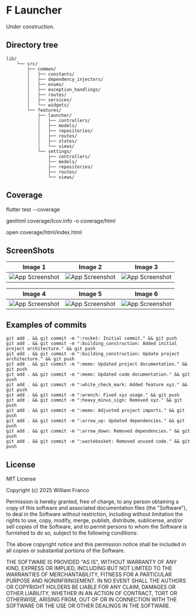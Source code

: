 # F Launcher

Under construction.


## Directory tree

```
lib/
    └── src/
        ├── common/
        │   ├── constants/
        │   ├── dependency_injectors/
        │   ├── enums/
        │   ├── exception_handlings/
        │   ├── routes/
        │   ├── services/
        │   └── widgets/
        └── features/
            ├── launcher/
            │   ├── controllers/
            │   ├── models/
            │   ├── repositories/
            │   ├── routes/
            │   ├── states/
            │   └── views/
            └── settings/
                ├── controllers/
                ├── models/
                ├── repositories/
                ├── routes/
                └── views/
```


## Coverage

flutter test --coverage

genhtml coverage/lcov.info -o coverage/html

open coverage/html/index.html


## ScreenShots

| Image 1 | Image 2 | Image 3 |
|----------|----------|----------|
| ![App Screenshot](assets/screenshots/screen-1.png) | ![App Screenshot](assets/screenshots/screen-2.png) | ![App Screenshot](assets/screenshots/screen-3.png) |

| Image 4 | Image 5 | Image 6 |
|----------|----------|----------|
| ![App Screenshot](assets/screenshots/screen-4.png) | ![App Screenshot](assets/screenshots/screen-5.png) | ![App Screenshot](assets/screenshots/screen-6.png) |


## Examples of commits

```
git add . && git commit -m ":rocket: Initial commit." && git push
git add . && git commit -m ":building_construction: Added initial project architecture." && git push
git add . && git commit -m ":building_construction: Update project architecture." && git push
git add . && git commit -m ":memo: Updated project documentation." && git push
git add . && git commit -m ":memo: Updated code documentation." && git push
git add . && git commit -m ":white_check_mark: Added feature xyz." && git push
git add . && git commit -m ":wrench: Fixed xyz usage." && git push
git add . && git commit -m ":heavy_minus_sign: Removed xyz." && git push
git add . && git commit -m ":memo: Adjusted project imports." && git push
git add . && git commit -m ":arrow_up: Updated dependencies." && git push
git add . && git commit -m ":arrow_down: Removed dependencies." && git push
git add . && git commit -m ":wastebasket: Removed unused code." && git push
```


## License

MIT License

Copyright (c) 2025 William Franco

Permission is hereby granted, free of charge, to any person obtaining a copy
of this software and associated documentation files (the "Software"), to deal
in the Software without restriction, including without limitation the rights
to use, copy, modify, merge, publish, distribute, sublicense, and/or sell
copies of the Software, and to permit persons to whom the Software is
furnished to do so, subject to the following conditions:

The above copyright notice and this permission notice shall be included in all
copies or substantial portions of the Software.

THE SOFTWARE IS PROVIDED "AS IS", WITHOUT WARRANTY OF ANY KIND, EXPRESS OR
IMPLIED, INCLUDING BUT NOT LIMITED TO THE WARRANTIES OF MERCHANTABILITY,
FITNESS FOR A PARTICULAR PURPOSE AND NONINFRINGEMENT. IN NO EVENT SHALL THE
AUTHORS OR COPYRIGHT HOLDERS BE LIABLE FOR ANY CLAIM, DAMAGES OR OTHER
LIABILITY, WHETHER IN AN ACTION OF CONTRACT, TORT OR OTHERWISE, ARISING FROM,
OUT OF OR IN CONNECTION WITH THE SOFTWARE OR THE USE OR OTHER DEALINGS IN THE
SOFTWARE.

